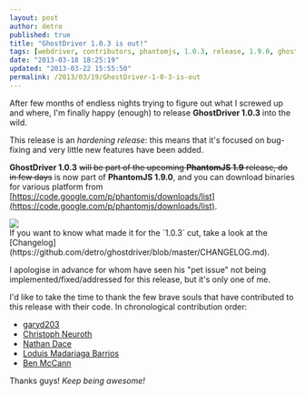 ```yaml
---
layout: post
author: detro
published: true
title: "GhostDriver 1.0.3 is out!"
tags: [webdriver, contributors, phantomjs, 1.0.3, release, 1.9.0, ghostdriver]
date: "2013-03-18 18:25:19"
updated: "2013-03-22 15:55:50"
permalink: /2013/03/19/GhostDriver-1-0-3-is-out
---
```


After few months of endless nights trying to figure out what I screwed up and where, I'm finally happy (enough) to release **GhostDriver 1.0.3** into the wild.

This release is an _hardening release_: this means that it's focused on bug-fixing and very little new features have been added.

**GhostDriver 1.0.3** <del>will be part of the upcoming **PhantomJS 1.9** release, do in few days</del> is now part of **PhantomJS 1.9.0**, and you can download binaries for various platform from [https://code.google.com/p/phantomjs/downloads/list](https://code.google.com/p/phantomjs/downloads/list).

<div class="img">
<img src="http://dummyimage.com/500x220/383b38/00ff00.png&text=1.0.3" />
</div>
If you want to know what made it for the `1.0.3` cut, take a look at the [Changelog](https://github.com/detro/ghostdriver/blob/master/CHANGELOG.md).

I apologise in advance for whom have seen his "pet issue" not being implemented/fixed/addressed for this release, but it's only one of me.

I'd like to take the time to thank the few brave souls that have contributed to this release with their code. In chronological contribution order:

* [garyd203](https://github.com/garyd203)
* [Christoph Neuroth](https://github.com/c089)
* [Nathan Dace](https://github.com/nathandace)
* [Loduis Madariaga Barrios](https://github.com/loduis)
* [Ben McCann](https://github.com/benmccann)

Thanks guys! _Keep being awesome!_

